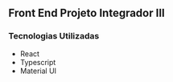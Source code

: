 ## Front End Projeto Integrador III

### Tecnologias Utilizadas

- React
- Typescript
- Material UI
